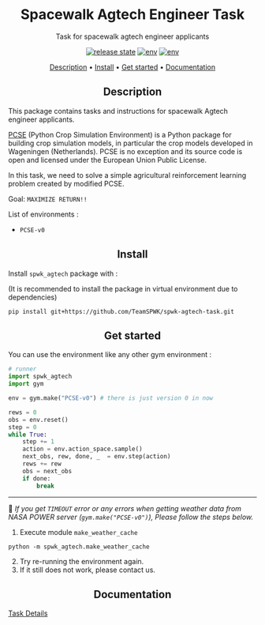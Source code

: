 <h1 align="center">Spacewalk Agtech Engineer Task</h1>
<p align="center">Task for spacewalk agtech engineer applicants</p>

<p align="center"><a href="https://github.com/TeamSPWK/spwk-agtech-task/releases"><img src="https://img.shields.io/badge/release-v0.2.3-blue" alt="release state" /></a>
<a href="#description"><img src="https://img.shields.io/badge/env-PCSE--v0-blueviolet" alt="env" /></a>
<a href="https://github.com/TeamSPWK/spwk-agtech-task/blob/develop/LICENSE"><img src="https://img.shields.io/badge/license-GPL--v3-green" alt="env" /></a>

<p align="center">
  <a href="#description">Description</a> •
  <a href="#install">Install</a> •
  <a href="#get-started">Get started</a> •
  <a href="#documentation">Documentation</a>
</p>

<h2 align="center">Description</h2>

This package contains tasks and instructions for spacewalk Agtech engineer applicants.

[PCSE](https://pcse.readthedocs.io/en/stable/) (Python Crop Simulation Environment) is a Python package for building crop simulation models, in particular the crop models developed in Wageningen (Netherlands). PCSE is no exception and its source code is open and licensed under the European Union Public License.

In this task, we need to solve a simple agricultural reinforcement learning problem created by modified PCSE.

Goal: `MAXIMIZE RETURN!!`

List of environments :

* `PCSE-v0`

<h2 align="center">Install</h2>

Install `spwk_agtech` package with :

(It is recommended to install the package in virtual environment due to dependencies)

```console
pip install git+https://github.com/TeamSPWK/spwk-agtech-task.git
```

<h2 align="center">Get started</h2>

You can use the environment like any other gym environment :

```python
# runner
import spwk_agtech
import gym

env = gym.make("PCSE-v0") # there is just version 0 in now

rews = 0
obs = env.reset()
step = 0
while True:
    step += 1
    action = env.action_space.sample()
    next_obs, rew, done, _  = env.step(action)
    rews += rew
    obs = next_obs
    if done:
        break

```
---
🔎 _If you get `TIMEOUT` error or any errors when getting weather data from NASA POWER server (`gym.make("PCSE-v0")`), Please follow the steps below._

1. Execute module `make_weather_cache`

```console
python -m spwk_agtech.make_weather_cache
```

2. Try re-running the environment again.
3. If it still does not work, please contact us.

<h2 align="center">Documentation</h2>

[Task Details](https://github.com/TeamSPWK/spwk-agtech-task/blob/develop/documents/Task_Details.md)
